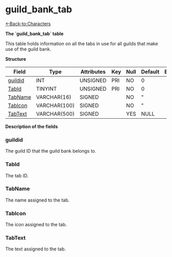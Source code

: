 # guild\_bank\_tab

[<-Back-to:Characters](database-characters.md)

**The \`guild\_bank\_tab\` table**

This table holds information on all the tabs in use for all guilds that make use of the guild bank.

**Structure**

| Field        | Type         | Attributes | Key | Null | Default | Extra | Comment |
|--------------|--------------|------------|-----|------|---------|-------|---------|
| [guildid][1] | INT      | UNSIGNED   | PRI | NO   | 0       |       |         |
| [TabId][2]   | TINYINT   | UNSIGNED   | PRI | NO   | 0       |       |         |
| [TabName][3] | VARCHAR(16)  | SIGNED     |     | NO   | "       |       |         |
| [TabIcon][4] | VARCHAR(100) | SIGNED     |     | NO   | "       |       |         |
| [TabText][5] | VARCHAR(500) | SIGNED     |     | YES  | NULL    |       |         |

[1]: #guildid
[2]: #tabid
[3]: #tabname
[4]: #tabicon
[5]: #tabtext

**Description of the fields**

### guildid

The guild ID that the guild bank belongs to.

### TabId

The tab ID.

### TabName

The name assigned to the tab.

### TabIcon

The icon assigned to the tab.

### TabText

The text assigned to the tab.

